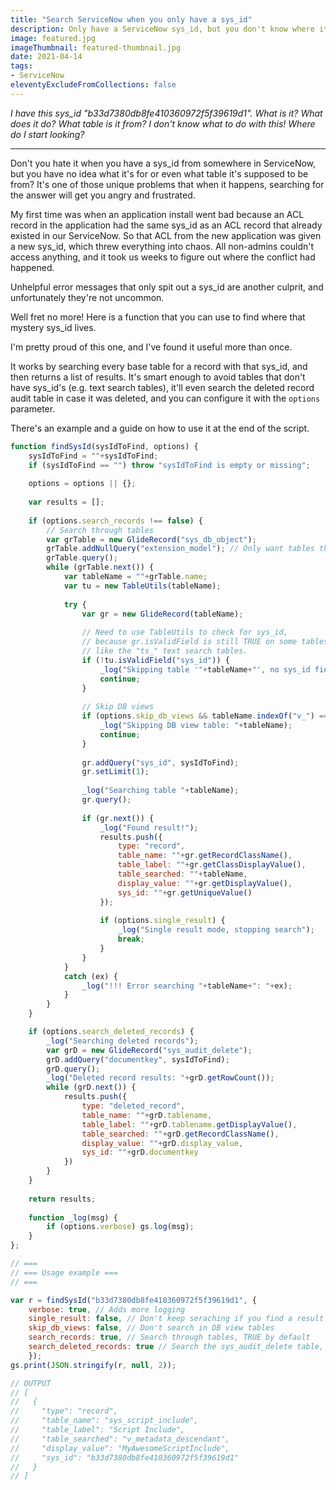 ```yaml
---
title: "Search ServiceNow when you only have a sys_id"
description: Only have a ServiceNow sys_id, but you don't know where it's from or what it does? No problem!
image: featured.jpg
imageThumbnail: featured-thumbnail.jpg
date: 2021-04-14
tags:
- ServiceNow
eleventyExcludeFromCollections: false
---
```


*I have this sys_id "b33d7380db8fe410360972f5f39619d1".*
*What is it?*
*What does it do?*
*What table is it from?*
*I don't know what to do with this! Where do I start looking?*

<hr/>

Don't you hate it when you have a sys_id from somewhere in ServiceNow, but you have no idea what it's for or even what table it's supposed to be from? It's one of those unique problems that when it happens, searching for the answer will get you angry and frustrated.

My first time was when an application install went bad because an ACL record in the application had the same sys_id as an ACL record that already existed in our ServiceNow. So that ACL from the new application was given a new sys_id, which threw everything into chaos. All non-admins couldn't access anything, and it took us weeks to figure out where the conflict had happened.

Unhelpful error messages that only spit out a sys_id are another culprit, and unfortunately they're not uncommon.

Well fret no more! Here is a function that you can use to find where that mystery sys_id lives.

I'm pretty proud of this one, and I've found it useful more than once.

It works by searching every base table for a record with that sys_id, and then returns a list of results. It's smart enough to avoid tables that don't have sys_id's (e.g. text search tables), it'll even search the deleted record audit table in case it was deleted, and you can configure it with the `options` parameter.

There's an example and a guide on how to use it at the end of the script.

```js
function findSysId(sysIdToFind, options) {
	sysIdToFind = ""+sysIdToFind;
	if (sysIdToFind == "") throw "sysIdToFind is empty or missing";
	
	options = options || {};
	
	var results = [];
	
    if (options.search_records !== false) {
        // Search through tables
        var grTable = new GlideRecord("sys_db_object");
        grTable.addNullQuery("extension_model"); // Only want tables that don't extend from anything
        grTable.query();
        while (grTable.next()) {
            var tableName = ""+grTable.name;
            var tu = new TableUtils(tableName);
            
            try {
                var gr = new GlideRecord(tableName);
                
                // Need to use TableUtils to check for sys_id,
                // because gr.isValidField is still TRUE on some tables that don't actually have one,
                // like the "ts_" text search tables.
                if (!tu.isValidField("sys_id")) { 
                    _log("Skipping table '"+tableName+"', no sys_id field");
                    continue;
                }
                
                // Skip DB views
                if (options.skip_db_views && tableName.indexOf("v_") == 0) {
                    _log("Skipping DB view table: "+tableName);
                    continue;
                }
                
                gr.addQuery("sys_id", sysIdToFind);
                gr.setLimit(1);
                
                _log("Searching table "+tableName);
                gr.query();
                
                if (gr.next()) {
                    _log("Found result!");
                    results.push({
                        type: "record",
                        table_name: ""+gr.getRecordClassName(),
                        table_label: ""+gr.getClassDisplayValue(),
                        table_searched: ""+tableName,
                        display_value: ""+gr.getDisplayValue(),
                        sys_id: ""+gr.getUniqueValue()
                    });
                    
                    if (options.single_result) {
                        _log("Single result mode, stopping search");
                        break;
                    }
                }
            }
            catch (ex) {
                _log("!!! Error searching "+tableName+": "+ex);
            }
        }
    }

    if (options.search_deleted_records) {
        _log("Searching deleted records");
        var grD = new GlideRecord("sys_audit_delete");
        grD.addQuery("documentkey", sysIdToFind);
        grD.query();
        _log("Deleted record results: "+grD.getRowCount());
        while (grD.next()) {
            results.push({
                type: "deleted_record",
                table_name: ""+grD.tablename,
                table_label: ""+grD.tablename.getDisplayValue(),
                table_searched: ""+grD.getRecordClassName(),
                display_value: ""+grD.display_value,
                sys_id: ""+grD.documentkey
            })
        }
    }
	
	return results;
	
	function _log(msg) {
		if (options.verbose) gs.log(msg);
	}
};

// ===
// === Usage example ===
// ===

var r = findSysId("b33d7380db8fe410360972f5f39619d1", {
    verbose: true, // Adds more logging
    single_result: false, // Don't keep seraching if you find a result
    skip_db_views: false, // Don't search in DB view tables
    search_records: true, // Search through tables, TRUE by default
    search_deleted_records: true // Search the sys_audit_delete table, in case the record with that sys_id was deleted
    });
gs.print(JSON.stringify(r, null, 2));

// OUTPUT
// [
//   {
//     "type": "record",
//     "table_name": "sys_script_include",
//     "table_label": "Script Include",
//     "table_searched": "v_metadata_descendant",
//     "display_value": "MyAwesomeScriptInclude",
//     "sys_id": "b33d7380db8fe410360972f5f39619d1"
//   }
// ]

```
